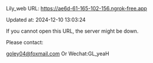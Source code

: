 Lily_web URL: https://ae6d-61-165-102-156.ngrok-free.app

Updated at: 2024-12-10 13:03:24

If you cannot open this URL, the server might be down.

Please contact: 

goley04@foxmail.com Or Wechat:GL_yeaH